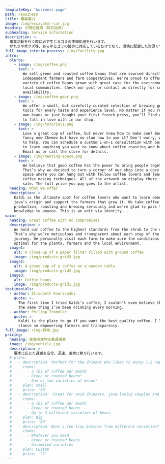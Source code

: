 ```yaml
---
templateKey: 'business-page'
path: /business
title: 事業案内
image: /img/excavator-car.jpg
heading: 中間処理場（砕石施設）
subheading: Service information
description: >-
  事業活動を行う際に必ず生じるゴミの中間処理を行います。
  がれきや木クズ等、あらゆるゴミの破砕に対応しているだけでなく、環境に配慮した資源リサイクルにも力を入れて取り組んでいます。
full_image_interim_process: /img/facility.jpg
intro:
  blurbs:
    - image: /img/coffee.png
      text: >
        We sell green and roasted coffee beans that are sourced directly from
        independent farmers and farm cooperatives. We’re proud to offer a
        variety of coffee beans grown with great care for the environment and
        local communities. Check our post or contact us directly for current
        availability.
    - image: /img/coffee-gear.png
      text: >
        We offer a small, but carefully curated selection of brewing gear and
        tools for every taste and experience level. No matter if you roast your
        own beans or just bought your first french press, you’ll find a gadget
        to fall in love with in our shop.
    - image: /img/tutorials.png
      text: >
        Love a great cup of coffee, but never knew how to make one? Bought a
        fancy new Chemex but have no clue how to use it? Don't worry, we’re here
        to help. You can schedule a custom 1-on-1 consultation with our baristas
        to learn anything you want to know about coffee roasting and brewing.
        Email us or call the store for details.
    - image: /img/meeting-space.png
      text: >
        We believe that good coffee has the power to bring people together.
        That’s why we decided to turn a corner of our shop into a cozy meeting
        space where you can hang out with fellow coffee lovers and learn about
        coffee making techniques. All of the artwork on display there is for
        sale. The full price you pay goes to the artist.
  heading: What we offer
  description: >
    Kaldi is the ultimate spot for coffee lovers who want to learn about their
    java’s origin and support the farmers that grew it. We take coffee
    production, roasting and brewing seriously and we’re glad to pass that
    knowledge to anyone. This is an edit via identity...
main:
  heading: Great coffee with no compromises
  description: >
    We hold our coffee to the highest standards from the shrub to the cup.
    That’s why we’re meticulous and transparent about each step of the coffee’s
    journey. We personally visit each farm to make sure the conditions are
    optimal for the plants, farmers and the local environment.
  image1:
    alt: A close-up of a paper filter filled with ground coffee
    image: /img/products-grid3.jpg
  image2:
    alt: A green cup of a coffee on a wooden table
    image: /img/products-grid2.jpg
  image3:
    alt: Coffee beans
    image: /img/products-grid1.jpg
testimonials:
  - author: Elisabeth Kaurismäki
    quote: >-
      The first time I tried Kaldi’s coffee, I couldn’t even believe that was
      the same thing I’ve been drinking every morning.
  - author: Philipp Trommler
    quote: >-
      Kaldi is the place to go if you want the best quality coffee. I love their
      stance on empowering farmers and transparency.
full_image: /img/貨物.jpg
pricing:
  heading: 産業廃棄物収集運搬業
  image: /img/vehicle.jpg
  description: >-
    要求に応じた運搬を安全、迅速、確実に執り行います。
  # plans:
  #   - description: Perfect for the drinker who likes to enjoy 1-2 cups per day.
  #     items:
  #       - 3 lbs of coffee per month
  #       - Green or roasted beans"
  #       - One or two varieties of beans"
  #     plan: Small
  #     price: '50'
  #   - description: 'Great for avid drinkers, java-loving couples and bigger crowds'
  #     items:
  #       - 6 lbs of coffee per month
  #       - Green or roasted beans
  #       - Up to 4 different varieties of beans
  #     plan: Big
  #     price: '80'
  #   - description: Want a few tiny batches from different varieties? Try our custom plan
  #     items:
  #       - Whatever you need
  #       - Green or roasted beans
  #       - Unlimited varieties
  #     plan: Custom
  #     price: '??'
---
```

